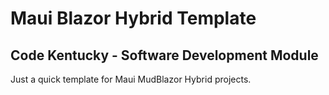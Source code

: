 # Maui Blazor Hybrid Template
## Code Kentucky - Software Development Module 
Just a quick template for Maui MudBlazor Hybrid projects.

